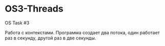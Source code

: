 OS3-Threads
===========

OS Task #3

Работа с контекстами. Программа создает два потока, один работает раз в секунду, другой раз в две секунды.
